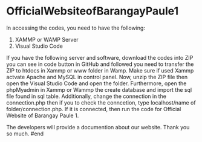 # OfficialWebsiteofBarangayPaule1
In accessing the codes, you need to have the following:
  1. XAMMP or WAMP Server
  2. Visual Studio Code

If you have the following server and software, download the codes into ZIP you can see in code button in GitHub and followed you need to transfer the ZIP to htdocs in Xammp or www folder in Wamp. Make sure if used Xammp actvate Apache and MySQL in control panel. Now, unzip the ZIP file then open the Visual Studio Code and open the folder. Furthermore, open the phpMyadmin in Xammp or Wammp the create database and import the sql file found in sql table. Additionally, change the connection in the connection.php then if you to check the conncetion, type localhost/name of folder/connection.php. If it is connected, then run the code for Official Website of Barangay Paule 1.

The developers will provide a documention about our website. Thank you so much.
#end
